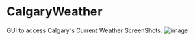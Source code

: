 # CalgaryWeather
GUI to access Calgary's Current Weather
ScreenShots:
![image](https://user-images.githubusercontent.com/45519598/81442440-d7035900-9130-11ea-947a-0298612ce206.png)
